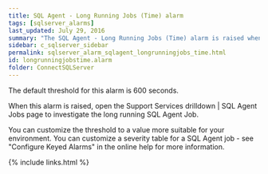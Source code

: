 ```yaml
---
title: SQL Agent - Long Running Jobs (Time) alarm
tags: [sqlserver_alarms]
last_updated: July 29, 2016
summary: "The SQL Agent - Long Running Jobs (Time) alarm is raised when a SQL Agent job has been running for a long time."
sidebar: c_sqlserver_sidebar
permalink: sqlserver_alarm_sqlagent_longrunningjobs_time.html
id: longrunningjobstime.alarm
folder: ConnectSQLServer
---
```



The default threshold for this alarm is 600 seconds.

When this alarm is raised, open the Support Services drilldown \| SQL Agent Jobs page to investigate the long running SQL Agent Job.

You can customize the threshold to a value more suitable for your environment. You can customize a severity table for a SQL Agent job - see "Configure Keyed Alarms" in the online help for more information.


{% include links.html %}
